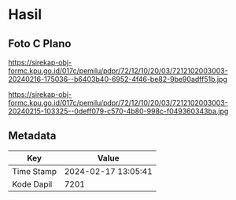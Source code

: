 # Hasil

## Foto C Plano

https://sirekap-obj-formc.kpu.go.id/017c/pemilu/pdpr/72/12/10/20/03/7212102003003-20240216-175036--b6403b40-6952-4f46-be82-9be90adff51b.jpg

https://sirekap-obj-formc.kpu.go.id/017c/pemilu/pdpr/72/12/10/20/03/7212102003003-20240215-103325--0deff079-c570-4b80-998c-f049360343ba.jpg


## Metadata

| Key        | Value               |
| ---------- | ------------------- |
| Time Stamp | 2024-02-17 13:05:41 |
| Kode Dapil | 7201                |



